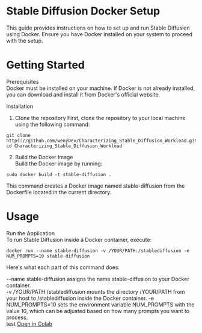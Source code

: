 # Stable Diffusion Docker Setup
This guide provides instructions on how to set up and run Stable Diffusion using Docker. Ensure you have Docker installed on your system to proceed with the setup.

# Getting Started
Prerequisites   
Docker must be installed on your machine. If Docker is not already installed, you can download and install it from Docker's official website.

Installation  
1. Clone the repository
First, clone the repository to your local machine using the following command:
```
git clone https://github.com/wenyDev/Characterizing_Stable_Diffusion_Workload.git
cd Characterizing_Stable_Diffusion_Workload
```

2. Build the Docker Image  
Build the Docker image by running:
```
sudo docker build -t stable-diffusion .
```
This command creates a Docker image named stable-diffusion from the Dockerfile located in the current directory.

# Usage
Run the Application  
To run Stable Diffusion inside a Docker container, execute:
```
docker run --name stable-diffusion -v /YOUR/PATH:/stablediffusion -e NUM_PROMPTS=10 stable-diffusion
```
Here's what each part of this command does:

--name stable-diffusion assigns the name stable-diffusion to your Docker container.  
-v /YOUR/PATH:/stablediffusion mounts the directory /YOUR/PATH from your host to /stablediffusion inside the Docker container. 
-e NUM_PROMPTS=10 sets the environment variable NUM_PROMPTS with the value 10, which can be adjusted based on how many prompts you want to process.  
test
[Open in Colab](https://colab.research.google.com/drive/19zZqunRLepQalh7REmbcu7dlfxJ4yVL0?usp=sharing)
